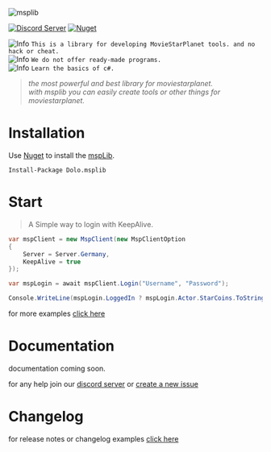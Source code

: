
![msplib](https://files.catbox.moe/lq201t.jpg)


[![Discord Server](https://img.shields.io/discord/708318629112053841?color=darkcyan&label=Discord&logo=Discord&logoColor=white&style=flat-square)](https://discord.gg/dolo) 
[![Nuget](https://img.shields.io/nuget/v/Dolo.msplib?logo=nuget&style=flat-square)](https://www.nuget.org/packages/Dolo.msplib/)

![Info](https://placehold.it/15/F09B9D/000000?text=+) `This is a library for developing MovieStarPlanet tools. and no hack or cheat.`   
![Info](https://placehold.it/15/F09B9D/000000?text=+) `We do not offer ready-made programs.`    
![Info](https://placehold.it/15/F09B9D/000000?text=+) `Learn the basics of c#.`  

> *the most powerful and best library for moviestarplanet.*   
> *with msplib you can easily create tools or other things for moviestarplanet.*   


# Installation

Use [Nuget](https://www.nuget.org/profiles/cydolo) to install the [mspLib](https://msplib.cbkdz.eu/installation). 
```
Install-Package Dolo.msplib
```

# Start

> A Simple way to login with KeepAlive.

```cs
var mspClient = new MspClient(new MspClientOption
{
    Server = Server.Germany,
    KeepAlive = true
});

var mspLogin = await mspClient.Login("Username", "Password");

Console.WriteLine(mspLogin.LoggedIn ? mspLogin.Actor.StarCoins.ToString() : mspLogin.Status);
```

for more examples [click here](https://github.com/cydolo/mspLib/tree/master/msp)

# Documentation

documentation coming soon.
 
for any help join our [discord server](https://discord.gg/dolo) or [create a new issue](https://github.com/cydolo/mspLib/issues)

# Changelog

for release notes or changelog examples [click here](https://github.com/cydolo/mspLib/blob/master/CHANGELOG.md)
